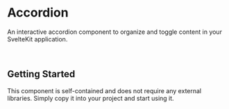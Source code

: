 <script>
 import ComponentPreview from '$lib/components/component-preview/component-preview.svelte';
 import InstallationSnippets from '$lib/components/installation-snippets/installation-snippets.svelte';
</script>

# Accordion

An interactive accordion component to organize and toggle content in your SvelteKit application.

<br/>

<ComponentPreview name="Accordion"/>

## Getting Started

This component is self-contained and does not require any external libraries. Simply copy it into your project and start using it.

<br/>


